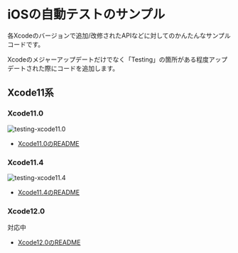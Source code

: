 # iOSの自動テストのサンプル
各Xcodeのバージョンで追加/改修されたAPIなどに対してのかんたんなサンプルコードです。

Xcodeのメジャーアップデートだけでなく「Testing」の箇所がある程度アップデートされた際にコードを追加します。

## Xcode11系
### Xcode11.0
![testing-xcode11.0](https://github.com/tarappo/ios_test_sample_code/workflows/testing-xcode11.0/badge.svg)

 - [Xcode11.0のREADME](Samples/Xcode11.0/README.md)

### Xcode11.4
![testing-xcode11.4](https://github.com/tarappo/ios_test_sample_code/workflows/testing-xcode11.4/badge.svg)

 - [Xcode11.4のREADME](Samples/Xcode11.4/README.md)


### Xcode12.0
対応中

 - [Xcode12.0のREADME](Samples/Xcode12.0/README.md)
